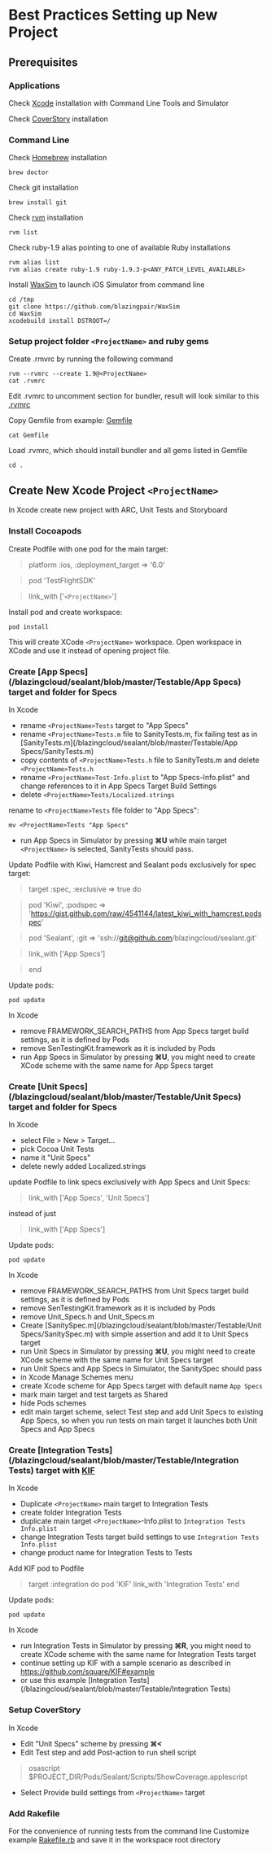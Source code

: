 Best Practices Setting up New Project
==================

Prerequisites
-------------

### Applications
Check [Xcode](https://developer.apple.com/xcode/) installation with Command Line Tools and Simulator

Check [CoverStory](http://code.google.com/p/coverstory/) installation

### Command Line
Check [Homebrew](http://mxcl.github.com/homebrew/) installation

    brew doctor

Check git installation

    brew install git

Check [rvm](https://rvm.io) installation

    rvm list

Check ruby-1.9 alias pointing to one of available Ruby installations

    rvm alias list
    rvm alias create ruby-1.9 ruby-1.9.3-p<ANY_PATCH_LEVEL_AVAILABLE>
    
Install [WaxSim](https://github.com/blazingpair/WaxSim) to launch iOS Simulator from command line

    cd /tmp
    git clone https://github.com/blazingpair/WaxSim
    cd WaxSim
    xcodebuild install DSTROOT=/
    
### Setup project folder `<ProjectName>` and ruby gems
    
Create .rmvrc by running the following command

    rvm --rvmrc --create 1.9@<ProjectName>
    cat .rvmrc
    
Edit .rvmrc to uncomment section for bundler, result will look similar to this [.rvmrc](/blazingcloud/sealant/blob/master/Testable/.rvmrc)

Copy Gemfile from example: [Gemfile](/blazingcloud/sealant/blob/master/Testable/Gemfile)

    cat Gemfile

Load .rvmrc, which should install bundler and all gems listed in Gemfile

    cd .

Create New Xcode Project `<ProjectName>`
-------------

In Xcode create new project <ProjectName> with ARC, Unit Tests and Storyboard

### Install Cocoapods

Create Podfile with one pod for the main target:

>platform :ios, :deployment_target => '6.0'

>pod 'TestFlightSDK'

>link_with ['`<ProjectName>`']

Install pod and create workspace:

    pod install
    
This will create XCode `<ProjectName>` workspace. Open workspace in XCode and use it instead of opening project file.

### Create [App Specs](/blazingcloud/sealant/blob/master/Testable/App Specs) target and folder for Specs

In Xcode 
*   rename `<ProjectName>Tests` target to "App Specs"
*   rename `<ProjectName>Tests.m` file to SanityTests.m, fix failing test as in [SanityTests.m](/blazingcloud/sealant/blob/master/Testable/App Specs/SanityTests.m)
*   copy contents of `<ProjectName>Tests.h` file to SanityTests.m and delete `<ProjectName>Tests.h`
*   rename `<ProjectName>Test-Info.plist` to "App Specs-Info.plist" and change references to it in App Specs Target Build Settings
*   delete `<ProjectName>Tests/Localized.strings`

rename to `<ProjectName>Tests` file folder to "App Specs":

    mv <ProjectName>Tests "App Specs"
    
*   run App Specs in Simulator by pressing **⌘U** while main target `<ProjectName>` is selected,  SanityTests should pass.

Update Podfile with Kiwi, Hamcrest and Sealant pods exclusively for spec target:

>target :spec, :exclusive => true do

>    pod 'Kiwi', :podspec => 'https://gist.github.com/raw/4541144/latest_kiwi_with_hamcrest.podspec'

>    pod 'Sealant', :git => 'ssh://git@github.com/blazingcloud/sealant.git'

>    link_with ['App Specs']

>end

Update pods:

    pod update
    
In Xcode
*   remove FRAMEWORK_SEARCH_PATHS from App Specs target build settings, as it is defined by Pods
*   remove SenTestingKit.framework as it is included by Pods
*   run App Specs in Simulator by pressing **⌘U**, you might need to create XCode scheme with the same name for App Specs target

### Create [Unit Specs](/blazingcloud/sealant/blob/master/Testable/Unit Specs) target and folder for Specs

In Xcode
*   select File > New > Target... 
*   pick Cocoa Unit Tests
*   name it "Unit Specs"
*   delete newly added Localized.strings

update Podfile to link specs exclusively with App Specs and Unit Specs:

>    link_with ['App Specs', 'Unit Specs']

instead of just 

>    link_with ['App Specs']

Update pods:

    pod update
    
In Xcode
*   remove FRAMEWORK_SEARCH_PATHS from Unit Specs target build settings, as it is defined by Pods
*   remove SenTestingKit.framework as it is included by Pods
*   remove Unit_Specs.h and Unit_Specs.m
*   Create [SanitySpec.m](/blazingcloud/sealant/blob/master/Testable/Unit Specs/SanitySpec.m) with simple assertion and add it to Unit Specs target
*   run Unit Specs in Simulator by pressing **⌘U**, you might need to create XCode scheme with the same name for Unit Specs target
*   run Unit Specs and App Specs in Simulator, the SanitySpec should pass
*   in Xcode Manage Schemes menu
 *   create Xcode scheme for App Specs target with default name `App Specs`
 *   mark main target and test targets as Shared
 *   hide Pods schemes
 *   edit main target scheme, select Test step and add Unit Specs to existing App Specs, so when you run tests on main target it launches both Unit Specs and App Specs

### Create [Integration Tests](/blazingcloud/sealant/blob/master/Testable/Integration Tests) target with [KIF](https://github.com/square/KIF)

In Xcode
*   Duplicate `<ProjectName>` main target to Integration Tests
*   create folder Integration Tests
*   duplicate main target `<ProjectName>`-Info.plist to `Integration Tests Info.plist`
*   change Integration Tests target build settings to use `Integration Tests Info.plist`
*   change product name for Integration Tests to Tests

Add KIF pod to Podfile
>target :integration do
>    pod 'KIF'
>    link_with 'Integration Tests'
>end

Update pods:

    pod update
    
In Xcode
*   run Integration Tests in Simulator by pressing **⌘R**, you might need to create XCode scheme with the same name for Integration Tests target
*   continue setting up KIF with a sample scenario as described in https://github.com/square/KIF#example
*   or use this example [Integration Tests](/blazingcloud/sealant/blob/master/Testable/Integration Tests)

### Setup CoverStory
In Xcode
*   Edit "Unit Specs" scheme by pressing **⌘<**
*   Edit Test step and add Post-action to run shell script

>osascript $PROJECT_DIR/Pods/Sealant/Scripts/ShowCoverage.applescript

*   Select Provide build settings from `<ProjectName>` target

### Add Rakefile
For the convenience of running tests from the command line
Customize example [Rakefile.rb](/blazingcloud/sealant/blob/master/Testable/Rakefile.rb) and save it in the workspace root directory

